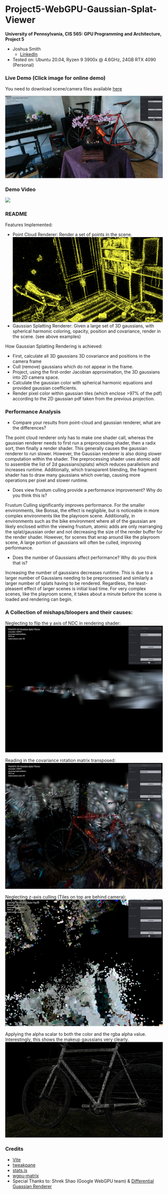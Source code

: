 # Project5-WebGPU-Gaussian-Splat-Viewer

**University of Pennsylvania, CIS 565: GPU Programming and Architecture, Project 5**

* Joshua Smith
  * [LinkedIn](https://www.linkedin.com/in/joshua-smith-32b165158/)
* Tested on: Ubuntu 20.04, Ryzen 9 3900x @ 4.6GHz, 24GB RTX 4090 (Personal)
### Live Demo (Click image for online demo)
You need to download scene/camera files available [here](https://drive.google.com/drive/folders/1UbcFvkwZhcdnhAlpua7n-UUjxDaeiYJC?usp=sharing)

[![](images/bonsai_link_img.png)](https://joshmsmith44.github.io/Project5-WebGPU-Gaussian-Splat-Viewer/)

### Demo Video

![](images/gaussian_splatting_demo.gif)

### README

Features Implemented:
* Point Cloud Renderer: Render a set of points in the scene.
![](images/point_set_img.png)
* Gaussian Splatting Renderer: Given a large set of 3D gaussians, with spherical harmonic coloring, opacity, position and covariance, render in the scene. (see above examples)

How Gaussian Splatting Rendering is achieved:
* First, calculate all 3D gaussians 3D covariance and positions in the camera frame
* Cull (remove) gaussians which do not appear in the frame.
* Project, using the first-order Jacobian approximation, the 3D gaussians into 2D camera space.
* Calculate the gaussian color with spherical harmonic equations and provided gaussian coefficients. 
*  Render pixel color within gaussian tiles (which enclose >97% of the pdf) according to the 2D gaussian pdf taken from the previous projection.

### Performance Analysis
 * Compare your results from point-cloud and gaussian renderer, what are the differences?

 The point cloud renderer only has to make one shader call, whereas the gaussian renderer needs to first run a preprocessing shader, then a radix sort, then finally a render shader. This generally causes the gaussian renderer to run slower. However, the Gaussian renderer is also doing slower computation within the shader. The preprocessing shader uses atomic add to assemble the list of 2d gaussians(splats) which reduces parallelism and increases runtime. Additionally, which transparent blending, the fragment shader has to draw many gaussians which overlap, causing more operations per pixel and slower runtime. 

* Does view frustum culling provide a performance improvement? Why do you think this is?

Frustum Culling significantly improves performance. For the smaller environments, like Bonsai, the effect is negligible, but is noticeable in more complex environments like the playroom scene. Additionally, in environments such as the bike environment where all of the gaussian are likely enclosed within the viewing frustum, atomic adds are only rearranging the splat/gaussian order and not decreasing the size of the render buffer for the render shader. However, for scenes that wrap around like the playroom scene, A large portion of gaussians will often be culled, improving performance. 

* Does the number of Gaussians affect performance? Why do you think that is?

Increasing the number of gaussians decreases runtime. This is due to a larger number of Gaussians needing to be preprocessed and similarly a larger number of splats having to be rendered. Regardless, the least-pleasent effect of larger scenes is initial load time. For very complex scenes, like the playroom scene, it takes about a minute before the scene is loaded and rendering can begin. 

### A Collection of mishaps/bloopers and their causes:

Neglecting to flip the y axis of NDC in rendering shader:
![](images/flip_y_axis.png)

Reading in the covariance rotation matrix transposed:
![](images/transposed_rot_mat.png)

Neglecting z-axis culling (Tiles on top are behind camera):
![](images/no_z_culling.png)

Applying the alpha scalar to both the color and the rgba alpha value. Interestingly, this shows the makeup gaussians very clearly.
![](images/dimming_color.png)






### Credits

- [Vite](https://vitejs.dev/)
- [tweakpane](https://tweakpane.github.io/docs//v3/monitor-bindings/)
- [stats.js](https://github.com/mrdoob/stats.js)
- [wgpu-matrix](https://github.com/greggman/wgpu-matrix)
- Special Thanks to: Shrek Shao (Google WebGPU team) & [Differential Guassian Renderer](https://github.com/graphdeco-inria/diff-gaussian-rasterization)
